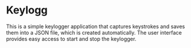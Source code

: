 # Keylogg
This is a simple keylogger application that captures keystrokes and saves them into a JSON file, which is created automatically. The user interface provides easy access to start and stop the keylogger.
